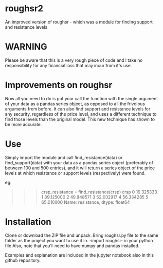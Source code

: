 # roughsr2
An improved version of roughsr - which was a module for finding support and resistance levels.

# WARNING
Please be aware that this is a very rough piece of code and I take no responsibility for any financial loss that may incur from it's use.

# Improvements on roughsr
Now all you need to do is put your call the function with the single argument of your data as a pandas series object, as opposed to all the frivolous arguments from before. It can also find support and resistance levels for any security, regardless of the price level, and uses a different technique to find those levels than the original model. This new technique has shown to be more accurate.

# Use
Simply import the module and call find_resistance(data) or find_support(data) with your data as a pandas series object (preferably of between 100 and 500 entries), and it will return a series object of the price levels at which resistance or support levels (respectively) were found.

eg:

>>> crsp_resistance = find_resistance(crsp)
>>> crsp
0    19.325333
1    39.125000
2    49.848571
3    52.002917
4    56.334285
5    65.010000
Name: resistance, dtype: float64

# Installation
Clone or download the ZIP file and unpack.
Bring roughsr.py file to the same folder as the project you want to use it in.
-import roughsr- in your python file
Also, note that you'll need to have numpy and pandas installed.

Examples and explanation are included in the jupyter notebook also in this github repository.
